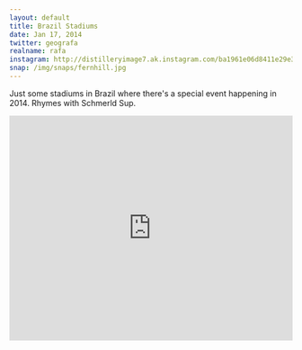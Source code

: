 ```yaml
---
layout: default
title: Brazil Stadiums
date: Jan 17, 2014
twitter: geografa
realname: rafa
instagram: http://distilleryimage7.ak.instagram.com/ba1961e06d8411e29e3522000a9f18ab_7.jpg
snap: /img/snaps/fernhill.jpg
---
```

Just some stadiums in Brazil where there's a special event happening in 2014. Rhymes with Schmerld Sup.
<iframe width='100%' height='400px' frameBorder='0' src='http://a.tiles.mapbox.com/v3/grafa.h1g02cae/mm/zoompan,zoomwheel,geocoder,attribution,share.html#4/-12.983147716796578/-49.74609374999999'></iframe>